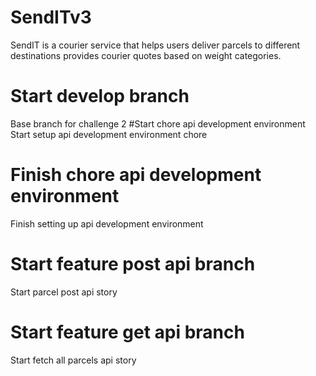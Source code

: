 # SendITv3
SendIT is a courier service that helps users deliver parcels to different destinations provides courier quotes based on weight categories.
# Start develop branch
Base branch for challenge 2
#Start chore api development environment
Start setup api development environment chore
# Finish chore api development environment
Finish setting up api development environment
# Start feature post api branch
Start parcel post api story
# Start feature get api branch
Start fetch all parcels api story



